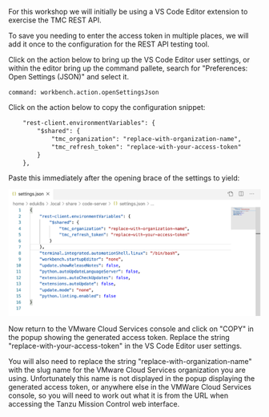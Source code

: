 For this workshop we will initially be using a VS Code Editor extension to exercise the TMC REST API.

To save you needing to enter the access token in multiple places, we will add it once to the configuration for the REST API testing tool.

Click on the action below to bring up the VS Code Editor user settings, or within the editor bring up the command pallete, search for "Preferences: Open Settings (JSON)" and select it.

```editor:execute-command
command: workbench.action.openSettingsJson
```

Click on the action below to copy the configuration snippet:

```workshop:copy-any-edit
    "rest-client.environmentVariables": {
        "$shared": {
            "tmc_organization": "replace-with-organization-name",
            "tmc_refresh_token": "replace-with-your-access-token"
        }
    },
```

Paste this immediately after the opening brace of the settings to yield:

![](vscode-editor-user-settings.png)

Now return to the VMware Cloud Services console and click on "COPY" in the popup showing the generated access token. Replace the string "replace-with-your-access-token" in the VS Code Editor user settings.

You will also need to replace the string "replace-with-organization-name" with the slug name for the VMware Cloud Services organization you are using. Unfortunately this name is not displayed in the popup displaying the generated access token, or anywhere else in the VMWare Cloud Services console, so you will need to work out what it is from the URL when accessing the Tanzu Mission Control web interface.
